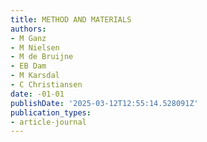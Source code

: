 ```yaml
---
title: METHOD AND MATERIALS
authors:
- M Ganz
- M Nielsen
- M de Bruijne
- EB Dam
- M Karsdal
- C Christiansen
date: -01-01
publishDate: '2025-03-12T12:55:14.528091Z'
publication_types:
- article-journal
---
```

